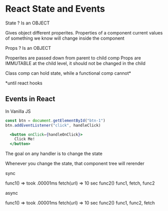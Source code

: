 # React State and Events

State ? Is an OBJECT

Gives object different properites.
Properties of a component
current values of something we know will change inside the component

Props ? Is an OBJECT

Properites are passed down from parent to child comp
Props are IMMUTABLE at the child level, it should not be changed in the child

Class comp can hold state, while a functional comp cannot\*

\*until react hooks

## Events in React

In Vanilla JS

```javascript
const btn = document.getElementById("btn-1")
btn.addEventListener("click", handleClick)
```

```jsx
  <button onClick={handleOnClick}>
    Click Me!
  </button>
```

The goal on any handler is to change the state

Whenever you change the state, that component tree will rerender

sync

func1() => took .00001ms
fetch(url) => 10 sec
func2()
func1, fetch, func2

async

func1() => took .00001ms
fetch(url) => 10 sec
func2()
func1, func2, fetch
